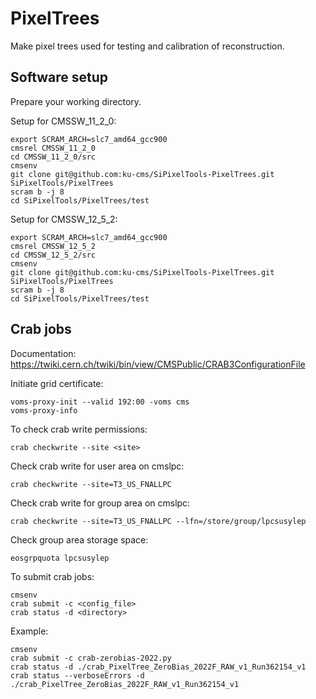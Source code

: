 # PixelTrees

Make pixel trees used for testing and calibration of reconstruction.


## Software setup

Prepare your working directory.

Setup for CMSSW_11_2_0:
```
export SCRAM_ARCH=slc7_amd64_gcc900
cmsrel CMSSW_11_2_0
cd CMSSW_11_2_0/src
cmsenv
git clone git@github.com:ku-cms/SiPixelTools-PixelTrees.git SiPixelTools/PixelTrees
scram b -j 8
cd SiPixelTools/PixelTrees/test
```

Setup for CMSSW_12_5_2:
```
export SCRAM_ARCH=slc7_amd64_gcc900
cmsrel CMSSW_12_5_2
cd CMSSW_12_5_2/src
cmsenv
git clone git@github.com:ku-cms/SiPixelTools-PixelTrees.git SiPixelTools/PixelTrees
scram b -j 8
cd SiPixelTools/PixelTrees/test
```

## Crab jobs

Documentation: https://twiki.cern.ch/twiki/bin/view/CMSPublic/CRAB3ConfigurationFile

Initiate grid certificate:
```
voms-proxy-init --valid 192:00 -voms cms
voms-proxy-info
```

To check crab write permissions: 
```
crab checkwrite --site <site>
```
Check crab write for user area on cmslpc:
```
crab checkwrite --site=T3_US_FNALLPC
```
Check crab write for group area on cmslpc:
```
crab checkwrite --site=T3_US_FNALLPC --lfn=/store/group/lpcsusylep
```

Check group area storage space:
```
eosgrpquota lpcsusylep
```

To submit crab jobs:
```
cmsenv
crab submit -c <config_file>
crab status -d <directory>
```
Example:
```
cmsenv
crab submit -c crab-zerobias-2022.py
crab status -d ./crab_PixelTree_ZeroBias_2022F_RAW_v1_Run362154_v1
crab status --verboseErrors -d ./crab_PixelTree_ZeroBias_2022F_RAW_v1_Run362154_v1
```

